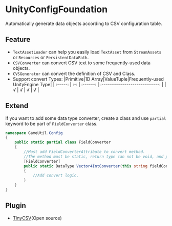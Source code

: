 # UnityConfigFoundation
Automatically generate data objects according to CSV configuration table.

## Feature
* `TextAssetLoader` can help you easily load `TextAsset` from `StreamAssets` or `Resources` or `PersistentDataPath`.
* `CSVConverter` can convert CSV text to some frequently-used data objects.
* `CVSGenerator` can convert the definition of CSV and Class.
* Support convert Types:
|Primitive|1D Array|ValueTuple|Frequently-used UnityEngine Type|
| :-----: |   :-:  | :------: | :----------------------------: |
|    √    |    √   |     √    |                √               |

## Extend
If you want to add some data type converter, create a class and use `partial` keyword to be part of `FieldConverter` class.
```c#
namespace GameUtil.Config
{
    public static partial class FieldConverter
    {
        //Must add FieldConverterAttribute to convert method.
        //The method must be static, return type can not be void, and parameter is string.
        [FieldConverter]
        public static DataType Vector4IntConverter(this string fieldContent)
        {
            //Add convert logic.
        }
    }
}
```

## Plugin
* [TinyCSV](https://github.com/Mr-sB/TinyCSV)(Open source)